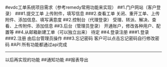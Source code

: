 #evdc工单系统项目需求（参考remedy常用功能来实现）
##1.门户网站（客户登录）
###1.提交工单
上传附件，填写信息
###2.查看工单
关闭、重开工单、上传附件、添加信息、填写满意度
##2.控制台（代理登录）
受理、转派、解决、查看、上传附件、添加信息
##3.后台（管理员登录）
开通账户，修改各种用户、配置等
##4.从邮箱新建工单（可以独立出来）
待定
##4.登录注册
###1.登录
###2.注册
由后台管理员操作
###3.忘记密码
客户可以点击忘记密码自行修改密码
#API
所有功能都通过api完成


___
以后再实现的功能
##通知功能
##报表导出